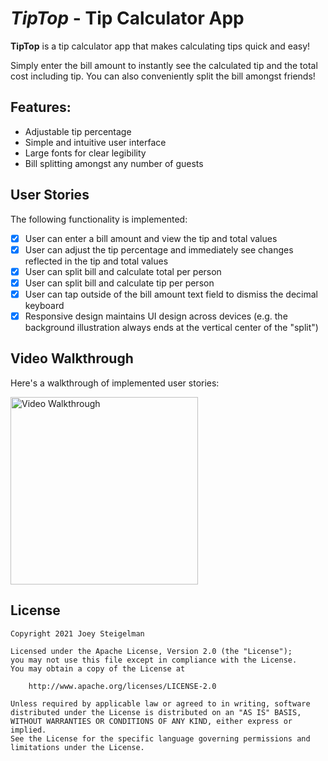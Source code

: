 # *TipTop* - Tip Calculator App

**TipTop** is a tip calculator app that makes calculating tips quick and easy!

Simply enter the bill amount to instantly see the calculated tip and the total cost including tip. You can also conveniently split the bill amongst friends!

## Features:
- Adjustable tip percentage
- Simple and intuitive user interface
- Large fonts for clear legibility
- Bill splitting amongst any number of guests

## User Stories

The following functionality is implemented:

- [X] User can enter a bill amount and view the tip and total values
- [X] User can adjust the tip percentage and immediately see changes reflected in the tip and total values
- [X] User can split bill and calculate total per person 
- [X] User can split bill and calculate tip per person 
- [X] User can tap outside of the bill amount text field to dismiss the decimal keyboard
- [X] Responsive design maintains UI design across devices (e.g. the background illustration always ends at the vertical center of the "split")

## Video Walkthrough

Here's a walkthrough of implemented user stories:

<img src='https://i.imgur.com/0kANCWt.gif' title='Video Walkthrough' width='300' alt='Video Walkthrough' />

## License

    Copyright 2021 Joey Steigelman

    Licensed under the Apache License, Version 2.0 (the "License");
    you may not use this file except in compliance with the License.
    You may obtain a copy of the License at

        http://www.apache.org/licenses/LICENSE-2.0

    Unless required by applicable law or agreed to in writing, software
    distributed under the License is distributed on an "AS IS" BASIS,
    WITHOUT WARRANTIES OR CONDITIONS OF ANY KIND, either express or implied.
    See the License for the specific language governing permissions and
    limitations under the License.
    
